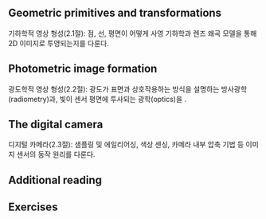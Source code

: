 ## Geometric primitives and transformations

기하학적 영상 형성(2.1절): 점, 선, 평면이 어떻게 사영 기하학과 렌즈 왜곡 모델을 통해 2D 이미지로 투영되는지를 다룬다.

## Photometric image formation

광도학적 영상 형성(2.2절): 광도가 표면과 상호작용하는 방식을 설명하는 방사광학(radiometry)과, 빛이 센서 평면에 투사되는 광학(optics)을 .

## The digital camera

디지털 카메라(2.3절): 샘플링 및 에일리어싱, 색상 센싱, 카메라 내부 압축 기법 등 이미지 센서의 동작 원리를 다룬다.

## Additional reading

## Exercises
